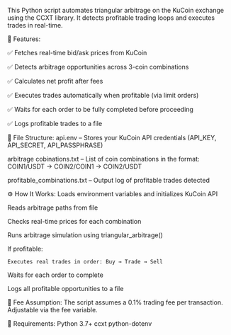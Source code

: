 This Python script automates triangular arbitrage on the KuCoin exchange using the CCXT library. It detects profitable trading loops and executes trades in real-time.

🚀 Features:

  ✅ Fetches real-time bid/ask prices from KuCoin

  ✅ Detects arbitrage opportunities across 3-coin combinations

  ✅ Calculates net profit after fees

  ✅ Executes trades automatically when profitable (via limit orders)

  ✅ Waits for each order to be fully completed before proceeding

  ✅ Logs profitable trades to a file

📂 File Structure:
  api.env – Stores your KuCoin API credentials (API_KEY, API_SECRET, API_PASSPHRASE)

  arbitrage cobinations.txt – List of coin combinations in the format:
  COIN1/USDT -> COIN2/COIN1 -> COIN2/USDT

  profitable_combinations.txt – Output log of profitable trades detected

⚙️ How It Works:
  Loads environment variables and initializes KuCoin API

  Reads arbitrage paths from file

  Checks real-time prices for each combination

  Runs arbitrage simulation using triangular_arbitrage()

  If profitable:

    Executes real trades in order: Buy → Trade → Sell

  Waits for each order to complete

  Logs all profitable opportunities to a file

💸 Fee Assumption:
  The script assumes a 0.1% trading fee per transaction. Adjustable via the fee variable.

📌 Requirements:
  Python 3.7+
  ccxt
  python-dotenv


